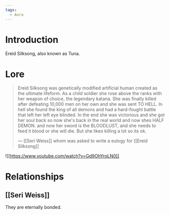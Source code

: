 ```yaml
---
tags:
  - Aura
---
```

# Introduction
Ereid Silksong, also known as Tuna.
# Lore
> Ereid Silksong was genetically modified artificial human created as the ultimate lifeform.
> As a child soldier she rose above the ranks with her weapon of choice, the legendary katana.
> She was finally killed after defeating 10,000 men on her own and she was sent TO HELL.
> In hell she found the king of all demons and had a hard-fought battle that left her left eye blinded. In the end she was victorious and she got her soul back so now she's back in the real world and now shes HALF DEMON. and now her sword is the BLOODLUST, and she needs to feed it blood or she will die. But she likes killing a lot so its ok.
> 
> — [[Seri Weiss]] whom was asked to write a eulogy for [[Ereid Silksong]]

![[https://www.youtube.com/watch?v=Gd9OhYroLN0]]

# Relationships
## [[Seri Weiss]]
They are eternally bonded.